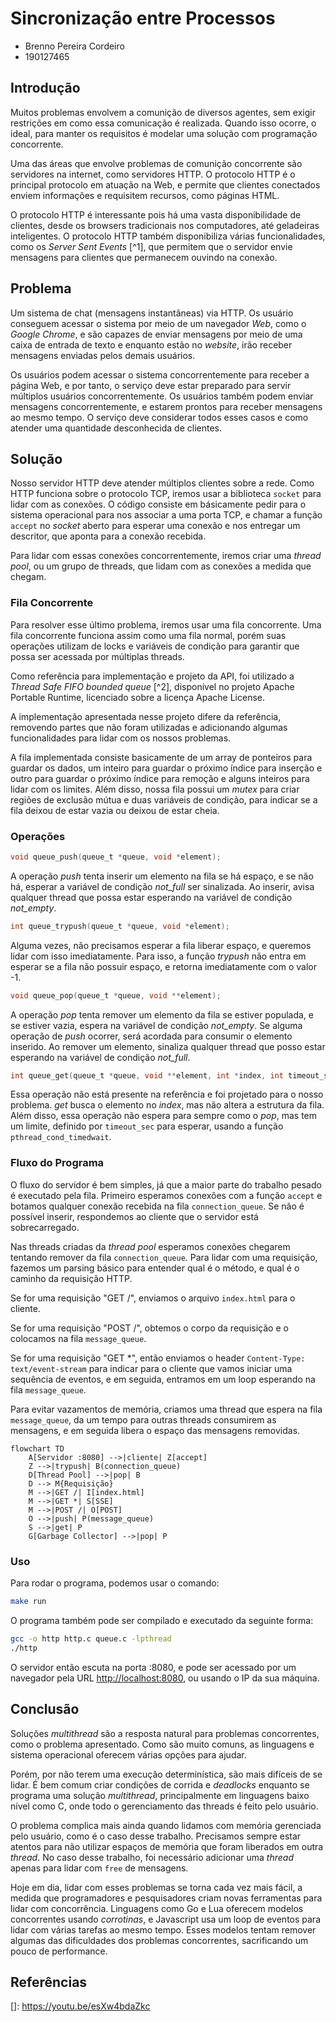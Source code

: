 # Sincronização entre Processos

- Brenno Pereira Cordeiro
- 190127465

## Introdução

Muitos problemas envolvem a comunição de diversos agentes, sem exigir restrições
em como essa comunicação é realizada. Quando isso ocorre, o ideal, para manter
os requisitos é modelar uma solução com programação concorrente.

Uma das áreas que envolve problemas de comunição concorrente são servidores na
internet, como servidores HTTP. O protocolo HTTP é o principal protocolo em
atuação na Web, e permite que clientes conectados enviem informações e
requisitem recursos, como páginas HTML.

O protocolo HTTP é interessante pois há uma vasta disponibilidade de clientes,
desde os browsers tradicionais nos computadores, até geladeiras inteligentes.
O protocolo HTTP também disponibiliza várias funcionalidades, como os _Server
Sent Events_ [^1], que permitem que o servidor envie mensagens para clientes que
permanecem ouvindo na conexão.

## Problema

Um sistema de chat (mensagens instantâneas) via HTTP. Os usuário conseguem
acessar o sistema por meio de um navegador _Web_, como o _Google Chrome_, e são
capazes de enviar mensagens por meio de uma caixa de entrada de texto e enquanto
estão no _website_, irão receber mensagens enviadas pelos demais usuários.

Os usuários podem acessar o sistema concorrentemente para receber a página Web,
e por tanto, o serviço deve estar preparado para servir múltiplos usuários
concorrentemente. Os usuários também podem enviar mensagens concorrentemente, e
estarem prontos para receber mensagens ao mesmo tempo. O serviço deve considerar
todos esses casos e como atender uma quantidade desconhecida de clientes.


## Solução

Nosso servidor HTTP deve atender múltiplos clientes sobre a rede. Como HTTP
funciona sobre o protocolo TCP, iremos usar a biblioteca `socket` para lidar com
as conexões. O código consiste em básicamente pedir para o sistema operacional
para nos associar a uma porta TCP, e chamar a função `accept` no _socket_ aberto
para esperar uma conexão e nos entregar um descritor, que aponta para a conexão
recebida.

Para lidar com essas conexões concorrentemente, iremos criar uma _thread pool_,
ou um grupo de threads, que lidam com as conexões a medida que chegam.

### Fila Concorrente

Para resolver esse último problema, iremos usar uma fila concorrente. Uma fila
concorrente funciona assim como uma fila normal, porém suas operações utilizam
de locks e variáveis de condição para garantir que possa ser acessada por
múltiplas threads.

Como referência para implementação e projeto da API, foi utilizado a _Thread
Safe FIFO bounded queue_ [^2], disponível no projeto Apache Portable Runtime,
licenciado sobre a licença Apache License.

A implementação apresentada nesse projeto difere da referência, removendo partes
que não foram utilizadas e adicionando algumas funcionalidades para lidar com os
nossos problemas.

A fila implementada consiste basicamente de um array de ponteiros para guardar
os dados, um inteiro para guardar o próximo índice para inserção e outro para
guardar o próximo índice para remoção e alguns inteiros para lidar com os
limites. Além disso, nossa fila possui um _mutex_ para criar regiões de exclusão
mútua e duas variáveis de condição, para indicar se a fila deixou de estar vazia
ou deixou de estar cheia.

### Operações

```c
void queue_push(queue_t *queue, void *element);
```

A operação _push_ tenta inserir um elemento na fila se há espaço, e se não há,
esperar a variável de condição _not_full_ ser sinalizada. Ao inserir, avisa
qualquer thread que possa estar esperando na variável de condição _not_empty_.

```c
int queue_trypush(queue_t *queue, void *element);
```

Alguma vezes, não precisamos esperar a fila liberar espaço, e queremos lidar com
isso imediatamente. Para isso, a função _trypush_ não entra em esperar se a fila
não possuir espaço, e retorna imediatamente com o valor -1.

```c
void queue_pop(queue_t *queue, void **element);
```

A operação _pop_ tenta remover um elemento da fila se estiver populada, e se
estiver vazia, espera na variável de condição _not_empty_. Se alguma operação de
_push_ ocorrer, será acordada para consumir o elemento inserido. Ao remover um
elemento, sinaliza qualquer thread que posso estar esperando na variável de
condição _not_full_.

```c
int queue_get(queue_t *queue, void **element, int *index, int timeout_sec);
```

Essa operação não está presente na referência e foi projetado para o nosso
problema. _get_ busca o elemento no _index_, mas não altera a estrutura da fila.
Além disso, essa operação não espera para sempre como o _pop_, mas tem um
limite, definido por `timeout_sec` para esperar, usando a função
`pthread_cond_timedwait`.

### Fluxo do Programa

O fluxo do servidor é bem simples, já que a maior parte do trabalho pesado é
executado pela fila. Primeiro esperamos conexões com a função `accept` e botamos
qualquer conexão recebida na fila `connection_queue`. Se não é possível inserir,
respondemos ao cliente que o servidor está sobrecarregado.

Nas threads criadas da _thread pool_ esperamos conexões chegarem tentando
remover da fila `connection_queue`. Para lidar com uma requisição, fazemos um
parsing básico para entender qual é o método, e qual é o caminho da requisição
HTTP.

Se for uma requisição "GET /", enviamos o arquivo `index.html` para o cliente.

Se for uma requisição "POST /", obtemos o corpo da requisição e o colocamos na
fila `message_queue`.

Se for uma requisição "GET \*", então enviamos o header `Content-Type:
text/event-stream` para indicar para o cliente que vamos iniciar uma sequência
de eventos, e em seguida, entramos em um loop esperando na fila `message_queue`.

Para evitar vazamentos de memória, criamos uma thread que espera na fila
`message_queue`, da um tempo para outras threads consumirem as mensagens, e em
seguida libera o espaço das mensagens removidas.

```mermaid
flowchart TD
    A[Servidor :8080] -->|cliente| Z[accept]
    Z -->|trypush| B(connection_queue)
    D[Thread Pool] -->|pop| B
    D --> M{Requisição}
    M -->|GET /| I[index.html]
    M -->|GET *| S[SSE]
    M -->|POST /| O[POST]
    O -->|push| P(message_queue)
    S -->|get| P
    G[Garbage Collector] -->|pop| P
```

### Uso

Para rodar o programa, podemos usar o comando:

```bash
make run
```

O programa também pode ser compilado e executado da seguinte forma:

```bash
gcc -o http http.c queue.c -lpthread
./http
```

O servidor então escuta na porta :8080, e pode ser acessado por um navegador
pela URL [http://localhost:8080](http://localhost:8080), ou usando o IP da sua
máquina.

## Conclusão

Soluções _multithread_ são a resposta natural para problemas concorrentes, como
o problema apresentado. Como são muito comuns, as linguagens e sistema
operacional oferecem várias opções para ajudar. 

Porém, por não terem uma execução determinística, são mais difíceis de se lidar.
É bem comum criar condições de corrida e _deadlocks_ enquanto se programa uma
solução _multithread_, principalmente em linguagens baixo nível como C, onde
todo o gerenciamento das threads é feito pelo usuário.

O problema complica mais ainda quando lidamos com memória gerenciada pelo
usuário, como é o caso desse trabalho. Precisamos sempre estar atentos para não
utilizar espaços de memória que foram liberados em outra _thread_. No caso desse
trabalho, foi necessário adicionar uma _thread_ apenas para lidar com `free` de
mensagens.

Hoje em dia, lidar com esses problemas se torna cada vez mais fácil, a medida
que programadores e pesquisadores criam novas ferramentas para lidar com
concorrência. Linguagens como Go e Lua oferecem modelos concorrentes usando
_corrotinas_, e Javascript usa um loop de eventos para lidar com várias tarefas
ao mesmo tempo. Esses modelos tentam remover algumas das dificuldades dos
problemas concorrentes, sacrificando um pouco de performance.

## Referências

[1]: https://developer.mozilla.org/en-US/docs/Web/API/Server-sent_events
[2]: https://apr.apache.org/docs/apr-util/0.9/group__APR__Util__FIFO.html
[]: https://youtu.be/esXw4bdaZkc
